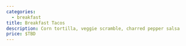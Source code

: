 ```yaml
---
categories:
  - breakfast
title: Breakfast Tacos
description: Corn tortilla, veggie scramble, charred pepper salsa
price: $TBD
---
```

